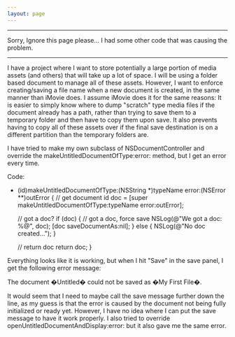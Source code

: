 ```yaml
---
layout: page
---
```


----
Sorry, Ignore this page please...  I had some other code that was causing the problem.

----
I have a project where I want to store potentially a large portion of media assets (and others) that will take up a lot of space.  I will be using a folder based document to manage all of these assets.  However, I want to enforce creating/saving a file name when a new document is created, in the same manner than iMovie does.  I assume iMovie does it for the same reasons:  It is easier to simply know where to dump "scratch" type media files if the document already has a path, rather than trying to save them to a temporary folder and then have to copy them upon save.  It also prevents having to copy all of these assets over if the final save destination is on a different partition than the temporary folders are.

I have tried to make my own subclass of NSDocumentController and override the makeUntitledDocumentOfType:error: method, but I get an error every time.

Code:
    
- (id)makeUntitledDocumentOfType:(NSString *)typeName error:(NSError **)outError
{
    // get document
    id doc = [super makeUntitledDocumentOfType:typeName error:outError];
    
    // got a doc?
    if (doc) {
        // got a doc, force save
        NSLog(@"We got a doc: %@", doc);
        [doc saveDocumentAs:nil];
    } else {
        NSLog(@"No doc created...");
    }
    
    // return doc
    return doc;
}


Everything looks like it is working, but when I hit "Save" in the save panel, I get the following error message:

The document �Untitled� could not be saved as �My First File�.

It would seem that I need to maybe call the save message further down the line, as my guess is that the error is caused by the document not being fully initialized or ready yet.  However, I have no idea where I can put the save message to have it work properly.  I also tried to override openUntitledDocumentAndDisplay:error: but it also gave me the same error.
